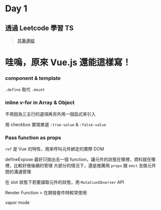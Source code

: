 # Day 1
## 透過 Leetcode 學習 TS
> [共筆連結]()


# 哇嗚，原來 Vue.js 還能這樣寫！
### component & template
`.define` 取代 `.mount`

### inline v-for in Array & Object
不用因為三五行的選項再另外用一個函式來引入

用 checkbox 實現單選
`:true-value` & `:false-value`

### Pass function as props
`ref` 是 Vue 的特性，用來呼叫元件綁定的實際 DOM

defineExpose 最好只拋出去一個 function，讓元件的狀態在哪裡，資料就在哪裡，比較好做後續的管理
大部分的情況下，還是推薦用 `props` 跟 `emit` 去做元件間的溝通管理

在 slot 狀態下若要讀取元件的狀態，用 `MutationObserver` API

Render Function > 在開發套件時較常使用

vapor mode